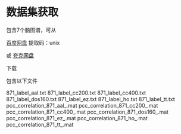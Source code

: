 # 数据集获取

包含7个脑图谱，可从

[百度网盘](https://pan.baidu.com/s/13mjED3PkfqtHWxxywpIGeA?pwd=unix) 提取码：unix

或 [夸克网盘](https://pan.quark.cn/s/d0935ee9cc31)

下载

包含以下文件

  871_label_aal.txt
  871_label_cc200.txt
  871_label_cc400.txt
  871_label_dos160.txt
  871_label_ez.txt
  871_label_ho.txt
  871_label_tt.txt
  pcc_correlation_871_aal_.mat
  pcc_correlation_871_cc200_.mat
  pcc_correlation_871_cc400_.mat
  pcc_correlation_871_dos160_.mat
  pcc_correlation_871_ez_.mat
  pcc_correlation_871_ho_.mat
  pcc_correlation_871_tt_.mat


